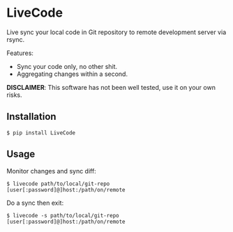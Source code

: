 # LiveCode

Live sync your local code in Git repository to remote development server via rsync.

Features:

* Sync your code only, no other shit.
* Aggregating changes within a second.

**DISCLAIMER**: This software has not been well tested, use it on your own risks.

## Installation

```
$ pip install LiveCode
```

## Usage

Monitor changes and sync diff:

```
$ livecode path/to/local/git-repo [user[:password]@]host:/path/on/remote
```

Do a sync then exit:

```
$ livecode -s path/to/local/git-repo [user[:password]@]host:/path/on/remote
```
